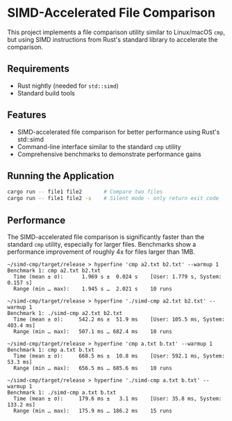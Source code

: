 # SIMD-Accelerated File Comparison

This project implements a file comparison utility similar to Linux/macOS `cmp`, but using SIMD instructions from Rust's standard library to accelerate the comparison.

## Requirements

- Rust nightly (needed for `std::simd`)
- Standard build tools

## Features

- SIMD-accelerated file comparison for better performance using Rust's std::simd
- Command-line interface similar to the standard `cmp` utility
- Comprehensive benchmarks to demonstrate performance gains

## Running the Application

```bash
cargo run -- file1 file2       # Compare two files
cargo run -- file1 file2 -s    # Silent mode - only return exit code
```

## Performance

The SIMD-accelerated file comparison is significantly faster than the standard `cmp` utility, especially for larger files. Benchmarks show a performance improvement of roughly 4x for files larger than 1MB.

```
~/simd-cmp/target/release > hyperfine 'cmp a2.txt b2.txt' --warmup 1 
Benchmark 1: cmp a2.txt b2.txt
  Time (mean ± σ):      1.969 s ±  0.024 s    [User: 1.779 s, System: 0.157 s]
  Range (min … max):    1.945 s …  2.021 s    10 runs
 
~/simd-cmp/target/release > hyperfine './simd-cmp a2.txt b2.txt' --warmup 1
Benchmark 1: ./simd-cmp a2.txt b2.txt
  Time (mean ± σ):     542.2 ms ±  51.9 ms    [User: 105.5 ms, System: 403.4 ms]
  Range (min … max):   507.1 ms … 682.4 ms    10 runs
 
~/simd-cmp/target/release > hyperfine 'cmp a.txt b.txt' --warmup 1       
Benchmark 1: cmp a.txt b.txt
  Time (mean ± σ):     668.5 ms ±  10.8 ms    [User: 592.1 ms, System: 53.3 ms]
  Range (min … max):   656.5 ms … 685.6 ms    10 runs
 
~/simd-cmp/target/release > hyperfine './simd-cmp a.txt b.txt' --warmup 1 
Benchmark 1: ./simd-cmp a.txt b.txt
  Time (mean ± σ):     179.6 ms ±   3.1 ms    [User: 35.8 ms, System: 133.2 ms]
  Range (min … max):   175.9 ms … 186.2 ms    15 runs
```
